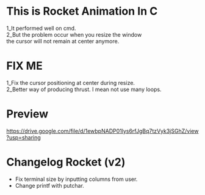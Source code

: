<h1><a id="This_is_Rocket_Animation_In_C_0"></a>This is Rocket Animation In C</h1>
<p>1_It performed well on cmd.<br>
2_But the problem occur when you resize the window<br>
the cursor will not remain at center anymore.</p>
<h1><a id="FIX_ME_7"></a>FIX ME</h1>
<p>1_Fix the cursor positioning at center during resize.<br>
2_Better way of producing thrust. I mean not use many loops.</p>
<h1><a id="Preview_12"></a>Preview</h1>
<p><a href="https://drive.google.com/file/d/1ewbpNADP01lys6rfJgBq7tzVyk3jSGhZ/view?usp=sharing">https://drive.google.com/file/d/1ewbpNADP01lys6rfJgBq7tzVyk3jSGhZ/view?usp=sharing</a></p>
<h1><a id="Changelog_Rocket_v2_15"></a>Changelog Rocket (v2)</h1>
<ul>
<li>Fix terminal size by inputting columns from user.</li>
<li>Change printf with putchar.</li>
</ul>
